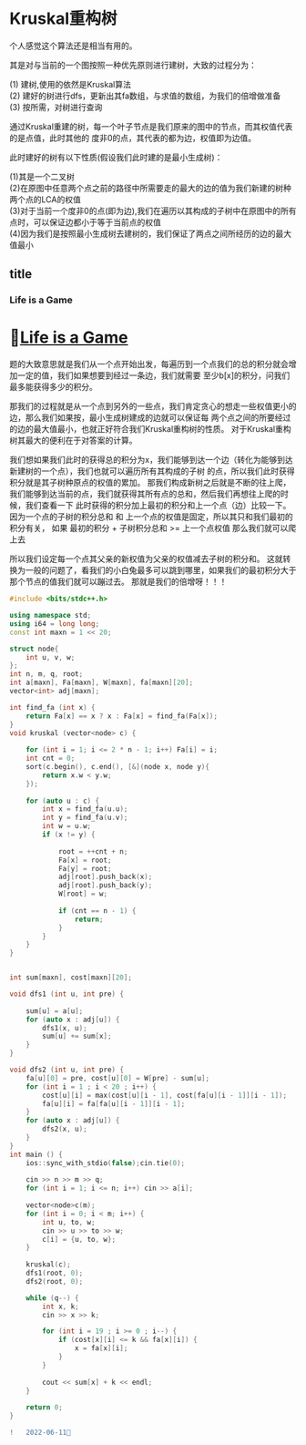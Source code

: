 #   Kruskal重构树


   个人感觉这个算法还是相当有用的。
   
   
   其是对与当前的一个图按照一种优先原则进行建树，大致的过程分为：  
   
   (1) 建树,使用的依然是Kruskal算法  
   (2) 建好的树进行dfs，更新出其fa数组，与求值的数组，为我们的倍增做准备  
   (3) 按所需，对树进行查询  
    
   
   通过Kruskal重建的树，每一个叶子节点是我们原来的图中的节点，而其权值代表的是点值，此时其他的
   度非0的点，其代表的都为边，权值即为边值。
   
   此时建好的树有以下性质(假设我们此时建的是最小生成树)：
   
   (1)其是一个二叉树  
   (2)在原图中任意两个点之前的路径中所需要走的最大的边的值为我们新建的树种两个点的LCA的权值  
   (3)对于当前一个度非0的点(即为边),我们在遍历以其构成的子树中在原图中的所有点时，可以保证边都小于等于当前点的权值  
   (4)因为我们是按照最小生成树去建树的，我们保证了两点之间所经历的边的最大值最小  
   
   
   
   
##  title  
  ###  Life is a Game  
  
    
  # 🥂[Life is a Game](https://ac.nowcoder.com/acm/contest/24872/H)
  
   题的大致意思就是我们从一个点开始出发，每遍历到一个点我们的总的积分就会增加一定的值，我们如果想要到经过一条边，我们就需要
   至少b[x]的积分，问我们最多能获得多少的积分。
   
   那我们的过程就是从一个点到另外的一些点，我们肯定贪心的想走一些权值更小的边，那么我们如果按，最小生成树建成的边就可以保证每
   两个点之间的所要经过的边的最大值最小，也就正好符合我们Kruskal重构树的性质。
   对于Kruskal重构树其最大的便利在于对答案的计算。
   
   我们想如果我们此时的获得总的积分为x，我们能够到达一个边（转化为能够到达新建树的一个点），我们也就可以遍历所有其构成的子树
   的点，所以我们此时获得积分就是其子树种原点的权值的累加。
   那我们构成新树之后就是不断的往上爬，我们能够到达当前的点，我们就获得其所有点的总和，然后我们再想往上爬的时候，我们查看一下
   此时获得的积分加上最初的积分和上一个点（边）比较一下。
   因为一个点的子树的积分总和  和 上一个点的权值是固定，所以其只和我们最初的积分有关，
   如果  最初的积分 + 子树积分总和 >= 上一个点权值 那么我们就可以爬上去
   
   所以我们设定每一个点其父亲的新权值为父亲的权值减去子树的积分和。
   这就转换为一般的问题了，看我们的小白兔最多可以跳到哪里，如果我们的最初积分大于那个节点的值我们就可以蹦过去。
   那就是我们的倍增呀！！！
   
```C++
#include <bits/stdc++.h>

using namespace std;
using i64 = long long;
const int maxn = 1 << 20;

struct node{
	int u, v, w;
};
int n, m, q, root;
int a[maxn], Fa[maxn], W[maxn], fa[maxn][20];
vector<int> adj[maxn];

int find_fa (int x) {
	return Fa[x] == x ? x : Fa[x] = find_fa(Fa[x]);
}
void kruskal (vector<node> c) {
	
	for (int i = 1; i <= 2 * n - 1; i++) Fa[i] = i;
	int cnt = 0;
	sort(c.begin(), c.end(), [&](node x, node y){
		return x.w < y.w;	
	});
	
	for (auto u : c) {
		int x = find_fa(u.u);
		int y = find_fa(u.v);
		int w = u.w;
		if (x != y) {
			
			root = ++cnt + n;
			Fa[x] = root;
			Fa[y] = root;
			adj[root].push_back(x);
			adj[root].push_back(y);
			W[root] = w;
			
			if (cnt == n - 1) {
				return;
			}
		}
	}
}


int sum[maxn], cost[maxn][20];

void dfs1 (int u, int pre) {
	
	sum[u] = a[u];
	for (auto x : adj[u]) {
		dfs1(x, u);
		sum[u] += sum[x];
	}
}

void dfs2 (int u, int pre) {
	fa[u][0] = pre, cost[u][0] = W[pre] - sum[u];
	for (int i = 1 ; i < 20 ; i++) {
		cost[u][i] = max(cost[u][i - 1], cost[fa[u][i - 1]][i - 1]);
		fa[u][i] = fa[fa[u][i - 1]][i - 1];
	} 
	for (auto x : adj[u]) {
		dfs2(x, u);
	}
}
int main () {
	ios::sync_with_stdio(false);cin.tie(0);
	
	cin >> n >> m >> q;
	for (int i = 1; i <= n; i++) cin >> a[i];
	
	vector<node>c(m);
	for (int i = 0; i < m; i++) {
		int u, to, w;
		cin >> u >> to >> w;
		c[i] = {u, to, w};
	}
	
	kruskal(c);
	dfs1(root, 0);
	dfs2(root, 0);

	while (q--) {
		int x, k;
		cin >> x >> k;

		for (int i = 19 ; i >= 0 ; i--) {
			if (cost[x][i] <= k && fa[x][i]) {
				x = fa[x][i];
			}
		}
		
		cout << sum[x] + k << endl;
	}
	
	return 0;
}

```
   
```diff
!   2022-06-11🎨
```
   
   
   
   
   
   
   
   
   
   
   
   
   
   
   
   
   
   
   
   
   
   
   
  
